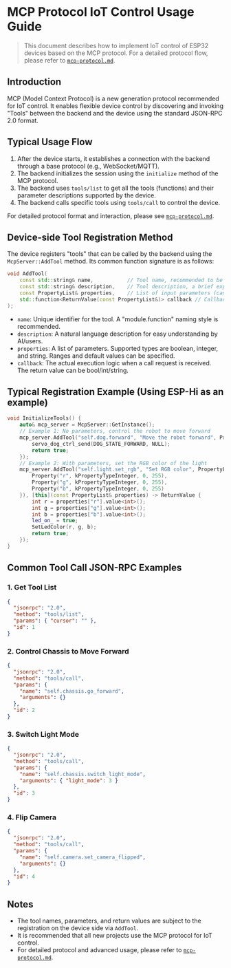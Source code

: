 # MCP Protocol IoT Control Usage Guide

> This document describes how to implement IoT control of ESP32 devices based on the MCP protocol. For a detailed protocol flow, please refer to [`mcp-protocol.md`](./mcp-protocol.md).

## Introduction

MCP (Model Context Protocol) is a new generation protocol recommended for IoT control. It enables flexible device control by discovering and invoking "Tools" between the backend and the device using the standard JSON-RPC 2.0 format.

## Typical Usage Flow

1. After the device starts, it establishes a connection with the backend through a base protocol (e.g., WebSocket/MQTT).
2. The backend initializes the session using the `initialize` method of the MCP protocol.
3. The backend uses `tools/list` to get all the tools (functions) and their parameter descriptions supported by the device.
4. The backend calls specific tools using `tools/call` to control the device.

For detailed protocol format and interaction, please see [`mcp-protocol.md`](./mcp-protocol.md).

## Device-side Tool Registration Method

The device registers "tools" that can be called by the backend using the `McpServer::AddTool` method. Its common function signature is as follows:

```cpp
void AddTool(
    const std::string& name,           // Tool name, recommended to be unique and hierarchical, e.g., self.dog.forward
    const std::string& description,    // Tool description, a brief explanation of the function for easy understanding by large models
    const PropertyList& properties,    // List of input parameters (can be empty), supported types: boolean, integer, string
    std::function<ReturnValue(const PropertyList&)> callback // Callback implementation when the tool is called
);
```
- `name`: Unique identifier for the tool. A "module.function" naming style is recommended.
- `description`: A natural language description for easy understanding by AI/users.
- `properties`: A list of parameters. Supported types are boolean, integer, and string. Ranges and default values can be specified.
- `callback`: The actual execution logic when a call request is received. The return value can be bool/int/string.

## Typical Registration Example (Using ESP-Hi as an example)

```cpp
void InitializeTools() {
    auto& mcp_server = McpServer::GetInstance();
    // Example 1: No parameters, control the robot to move forward
    mcp_server.AddTool("self.dog.forward", "Move the robot forward", PropertyList(), [this](const PropertyList&) -> ReturnValue {
        servo_dog_ctrl_send(DOG_STATE_FORWARD, NULL);
        return true;
    });
    // Example 2: With parameters, set the RGB color of the light
    mcp_server.AddTool("self.light.set_rgb", "Set RGB color", PropertyList({
        Property("r", kPropertyTypeInteger, 0, 255),
        Property("g", kPropertyTypeInteger, 0, 255),
        Property("b", kPropertyTypeInteger, 0, 255)
    }), [this](const PropertyList& properties) -> ReturnValue {
        int r = properties["r"].value<int>();
        int g = properties["g"].value<int>();
        int b = properties["b"].value<int>();
        led_on_ = true;
        SetLedColor(r, g, b);
        return true;
    });
}
```

## Common Tool Call JSON-RPC Examples

### 1. Get Tool List
```json
{
  "jsonrpc": "2.0",
  "method": "tools/list",
  "params": { "cursor": "" },
  "id": 1
}
```

### 2. Control Chassis to Move Forward
```json
{
  "jsonrpc": "2.0",
  "method": "tools/call",
  "params": {
    "name": "self.chassis.go_forward",
    "arguments": {}
  },
  "id": 2
}
```

### 3. Switch Light Mode
```json
{
  "jsonrpc": "2.0",
  "method": "tools/call",
  "params": {
    "name": "self.chassis.switch_light_mode",
    "arguments": { "light_mode": 3 }
  },
  "id": 3
}
```

### 4. Flip Camera
```json
{
  "jsonrpc": "2.0",
  "method": "tools/call",
  "params": {
    "name": "self.camera.set_camera_flipped",
    "arguments": {}
  },
  "id": 4
}
```

## Notes
- The tool names, parameters, and return values are subject to the registration on the device side via `AddTool`.
- It is recommended that all new projects use the MCP protocol for IoT control.
- For detailed protocol and advanced usage, please refer to [`mcp-protocol.md`](./mcp-protocol.md).
